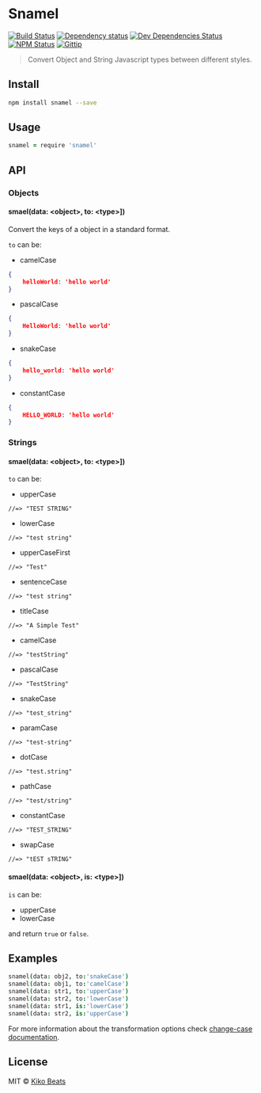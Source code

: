 # Snamel

[![Build Status](http://img.shields.io/travis/Kikobeats/snamel/master.svg?style=flat)](https://travis-ci.org/Kikobeats/snamel)
[![Dependency status](http://img.shields.io/david/Kikobeats/snamel.svg?style=flat)](https://david-dm.org/Kikobeats/snamel)
[![Dev Dependencies Status](http://img.shields.io/david/dev/Kikobeats/snamel.svg?style=flat)](https://david-dm.org/Kikobeats/snamel#info=devDependencies)
[![NPM Status](http://img.shields.io/npm/dm/snamel.svg?style=flat)](https://www.npmjs.org/package/snamel)
[![Gittip](http://img.shields.io/gittip/Kikobeats.svg?style=flat)](https://www.gittip.com/Kikobeats/)

> Convert Object and String Javascript types between different styles.

## Install

```bash
npm install snamel --save
```

## Usage

```coffee
snamel = require 'snamel'
```

## API

### Objects

#### smael(data: \<object>, to: \<type>])

Convert the keys of a object in a standard format.

`to` can be:

* camelCase

```json
{
	helloWorld: 'hello world'
}
```

* pascalCase

```json
{
	HelloWorld: 'hello world'
}
```

* snakeCase

```json
{
	hello_world: 'hello world'
}
```

* constantCase

```json
{
	HELLO_WORLD: 'hello world'
}
```

### Strings

#### smael(data: \<object>, to: \<type>])

`to` can be:

* upperCase

```
//=> "TEST STRING"
```

* lowerCase

```
//=> "test string"
```

* upperCaseFirst

```
//=> "Test"
```

* sentenceCase

```
//=> "test string"
```

* titleCase

```
//=> "A Simple Test"
```

* camelCase

```
//=> "testString"
```

* pascalCase

```
//=> "TestString"
```

* snakeCase

```
//=> "test_string"
```

* paramCase

```
//=> "test-string"
```

* dotCase

```
//=> "test.string"
```

* pathCase

```
//=> "test/string"
```

* constantCase

```
//=> "TEST_STRING"
```

* swapCase

```
//=> "tEST sTRING"
```

#### smael(data: \<object>, is: \<type>])

`is` can be:

* upperCase
* lowerCase

and return `true` or `false`.


## Examples

```coffee
snamel(data: obj2, to:'snakeCase')
snamel(data: obj1, to:'camelCase')
snamel(data: str1, to:'upperCase')
snamel(data: str2, to:'lowerCase')
snamel(data: str1, is:'lowerCase')
snamel(data: str2, is:'upperCase')
```

For more information about the transformation options check [change-case documentation](https://github.com/blakeembrey/change-case).

## License

MIT © [Kiko Beats](http://www.kikobeats.com)



